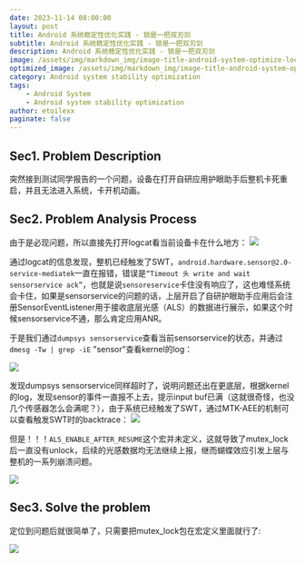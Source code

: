 ```yaml
---
date: 2023-11-14 08:00:00
layout: post
title: Android 系统稳定性优化实践 - 锁是一把双刃剑
subtitle: Android 系统稳定性优化实践 - 锁是一把双刃剑
description: Android 系统稳定性优化实践 - 锁是一把双刃剑
image: /assets/img/markdown_img/image-title-android-system-optimize-lock.jpg
optimized_image: /assets/img/markdown_img/image-title-android-system-optimize-lock.jpg
category: Android system stability optimization
tags:
    - Android System
    - Android system stability optimization
author: etoilexx
paginate: false
---
```



## Sec1. Problem Description

突然接到测试同学报告的一个问题，设备在打开自研应用护眼助手后整机卡死重启，并且无法进入系统，卡开机动画。

## Sec2. Problem Analysis Process
由于是必现问题，所以直接先打开logcat看当前设备卡在什么地方：
![](https://cdn.jsdelivr.net/gh/etoilexx/etoilexx.github.io@master/_posts/markdown_img/android-system-stability-optimization/lock-is-a-double-edged-sword/1.png)

通过logcat的信息发现，整机已经触发了SWT，`android.hardware.sensor@2.0-service-mediatek`一直在报错，错误是`“Timeout 头 write and wait sensorservice ack”`，也就是说`sensoreservice`卡住没有响应了，这也难怪系统会卡住，如果是sensorservice的问题的话，上层开启了自研护眼助手应用后会注册SensorEventListener用于接收底层光感（ALS）的数据进行展示，如果这个时候sensorservice不通，那么肯定应用ANR。

于是我们通过`dumpsys sensorservice`查看当前sensorservice的状态，并通过`dmesg -Tw | grep -iE` "sensor"查看kernel的log：

![](https://cdn.jsdelivr.net/gh/etoilexx/etoilexx.github.io@master/_posts/markdown_img/android-system-stability-optimization/lock-is-a-double-edged-sword/2.png)

发现dumpsys sensorservice同样超时了，说明问题还出在更底层，根据kernel的log，发现sensor的事件一直报不上去，提示input buf已满（这就很奇怪，也没几个传感器怎么会满呢？），由于系统已经触发了SWT，通过MTK-AEE的机制可以查看触发SWT时的backtrace：
![](https://cdn.jsdelivr.net/gh/etoilexx/etoilexx.github.io@master/_posts/markdown_img/android-system-stability-optimization/lock-is-a-double-edged-sword//3.png)

但是！！！`ALS_ENABLE_AFTER_RESUME`这个宏并未定义，这就导致了mutex_lock后一直没有unlock，后续的光感数据均无法继续上报，继而蝴蝶效应引发上层与整机的一系列崩溃问题。

![](https://cdn.jsdelivr.net/gh/etoilexx/etoilexx.github.io@master/_posts/markdown_img/android-system-stability-optimization/lock-is-a-double-edged-sword//4.png)

## Sec3. Solve the problem
定位到问题后就很简单了，只需要把mutex_lock包在宏定义里面就行了:

![](https://cdn.jsdelivr.net/gh/etoilexx/etoilexx.github.io@master/_posts/markdown_img/android-system-stability-optimization/lock-is-a-double-edged-sword//5.png)
